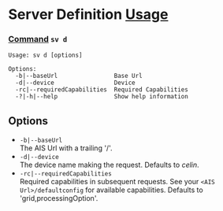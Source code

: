 # Server Definition [Usage](../README.md#commands)
### [Command](./cmd-sv.md) `sv d`
```
Usage: sv d [options]

Options:
  -b|--baseUrl                Base Url
  -d|--device                 Device
  -rc|--requiredCapabilities  Required Capabilities
  -?|-h|--help                Show help information
``` 
## Options
- `-b|--baseUrl`  
The AIS Url with a trailing '/'.
- `-d|--device`  
The device name making the request.  Defaults to _celin_.
- `-rc|--requiredCapabilities`  
Required capabilities in subsequent requests.  See your `<AIS Url>/defaultconfig` for available capabilities.  Defaults to 'grid,processingOption'.
